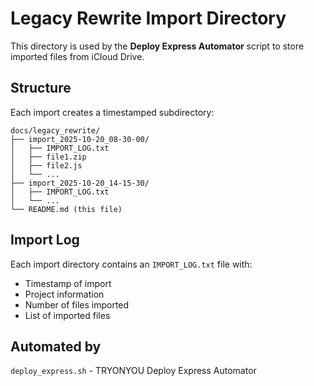 # Legacy Rewrite Import Directory

This directory is used by the **Deploy Express Automator** script to store imported files from iCloud Drive.

## Structure

Each import creates a timestamped subdirectory:

```
docs/legacy_rewrite/
├── import_2025-10-20_08-30-00/
│   ├── IMPORT_LOG.txt
│   ├── file1.zip
│   ├── file2.js
│   └── ...
├── import_2025-10-20_14-15-30/
│   ├── IMPORT_LOG.txt
│   └── ...
└── README.md (this file)
```

## Import Log

Each import directory contains an `IMPORT_LOG.txt` file with:
- Timestamp of import
- Project information
- Number of files imported
- List of imported files

## Automated by

`deploy_express.sh` - TRYONYOU Deploy Express Automator
